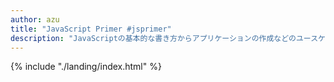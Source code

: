 ```yaml
---
author: azu
title: "JavaScript Primer #jsprimer"
description: "JavaScriptの基本的な書き方からアプリケーションの作成などのユースケースを学ぶための入門書です"
---
```


{% include "./landing/index.html" %}

<!-- TOPページの実際の内容はlandingに書かれています -->
